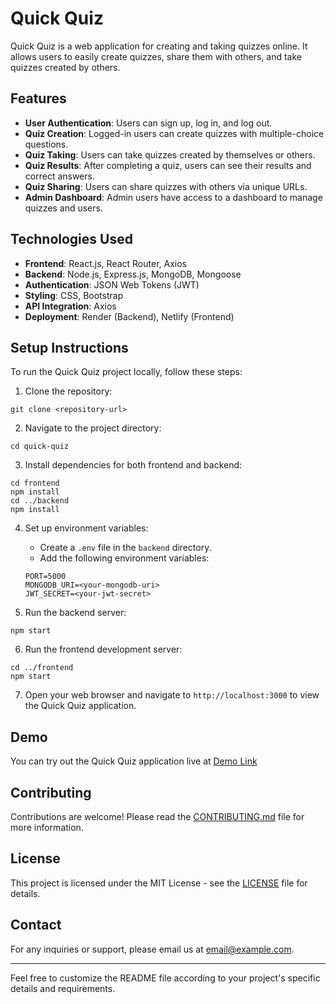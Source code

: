# Quick Quiz

Quick Quiz is a web application for creating and taking quizzes online. It allows users to easily create quizzes, share them with others, and take quizzes created by others.

## Features

- **User Authentication**: Users can sign up, log in, and log out.
- **Quiz Creation**: Logged-in users can create quizzes with multiple-choice questions.
- **Quiz Taking**: Users can take quizzes created by themselves or others.
- **Quiz Results**: After completing a quiz, users can see their results and correct answers.
- **Quiz Sharing**: Users can share quizzes with others via unique URLs.
- **Admin Dashboard**: Admin users have access to a dashboard to manage quizzes and users.

## Technologies Used

- **Frontend**: React.js, React Router, Axios
- **Backend**: Node.js, Express.js, MongoDB, Mongoose
- **Authentication**: JSON Web Tokens (JWT)
- **Styling**: CSS, Bootstrap
- **API Integration**: Axios
- **Deployment**: Render (Backend), Netlify (Frontend)

## Setup Instructions

To run the Quick Quiz project locally, follow these steps:

1. Clone the repository:

```
git clone <repository-url>
```

2. Navigate to the project directory:

```
cd quick-quiz
```

3. Install dependencies for both frontend and backend:

```
cd frontend
npm install
cd ../backend
npm install
```

4. Set up environment variables:

   - Create a `.env` file in the `backend` directory.
   - Add the following environment variables:

   ```
   PORT=5000
   MONGODB_URI=<your-mongodb-uri>
   JWT_SECRET=<your-jwt-secret>
   ```

5. Run the backend server:

```
npm start
```

6. Run the frontend development server:

```
cd ../frontend
npm start
```

7. Open your web browser and navigate to `http://localhost:3000` to view the Quick Quiz application.

## Demo

You can try out the Quick Quiz application live at [Demo Link]()

## Contributing

Contributions are welcome! Please read the [CONTRIBUTING.md](CONTRIBUTING.md) file for more information.

## License

This project is licensed under the MIT License - see the [LICENSE](LICENSE) file for details.

## Contact

For any inquiries or support, please email us at [email@example.com](mailto:email@example.com).

---

Feel free to customize the README file according to your project's specific details and requirements.
